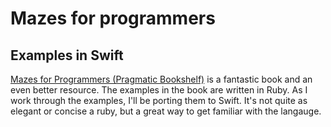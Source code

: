 # Mazes for programmers
## Examples in Swift

[Mazes for Programmers (Pragmatic Bookshelf)](https://pragprog.com/book/jbmaze/mazes-for-programmers) is a fantastic book and an even better resource. The examples in the book are written in Ruby. As I work through the examples, I'll be porting them to Swift. It's not quite as elegant or concise a ruby, but a great way to get familiar with the langauge.
